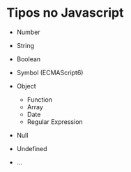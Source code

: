 # Tipos no Javascript 

* Number
* String
* Boolean
* Symbol (ECMAScript6)
* Object
  - Function
  - Array 
  - Date
  - Regular Expression
* Null
* Undefined

* ...
